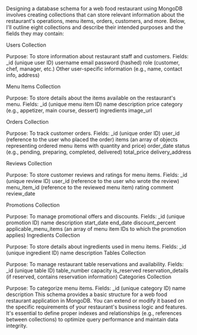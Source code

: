 Designing a database schema for a web food restaurant using MongoDB involves creating collections that can store relevant information about the restaurant's operations, menu items, orders, customers, and more. Below, I'll outline eight collections and describe their intended purposes and the fields they may contain:

Users Collection

Purpose: To store information about restaurant staff and customers.
Fields:
_id (unique user ID)
username
email
password (hashed)
role (customer, chef, manager, etc.)
Other user-specific information (e.g., name, contact info, address)

Menu Items Collection

Purpose: To store details about the items available on the restaurant's menu.
Fields:
_id (unique menu item ID)
name
description
price
category (e.g., appetizer, main course, dessert)
ingredients
image_url

Orders Collection

Purpose: To track customer orders.
Fields:
_id (unique order ID)
user_id (reference to the user who placed the order)
items (an array of objects representing ordered menu items with quantity and price)
order_date
status (e.g., pending, preparing, completed, delivered)
total_price
delivery_address

Reviews Collection

Purpose: To store customer reviews and ratings for menu items.
Fields:
_id (unique review ID)
user_id (reference to the user who wrote the review)
menu_item_id (reference to the reviewed menu item)
rating
comment
review_date

Promotions Collection

Purpose: To manage promotional offers and discounts.
Fields:
_id (unique promotion ID)
name
description
start_date
end_date
discount_percent
applicable_menu_items (an array of menu item IDs to which the promotion applies)
Ingredients Collection

Purpose: To store details about ingredients used in menu items.
Fields:
_id (unique ingredient ID)
name
description
Tables Collection

Purpose: To manage restaurant table reservations and availability.
Fields:
_id (unique table ID)
table_number
capacity
is_reserved
reservation_details (if reserved, contains reservation information)
Categories Collection

Purpose: To categorize menu items.
Fields:
_id (unique category ID)
name
description
This schema provides a basic structure for a web food restaurant application in MongoDB. You can extend or modify it based on the specific requirements of your restaurant's business logic and features. It's essential to define proper indexes and relationships (e.g., references between collections) to optimize query performance and maintain data integrity.



